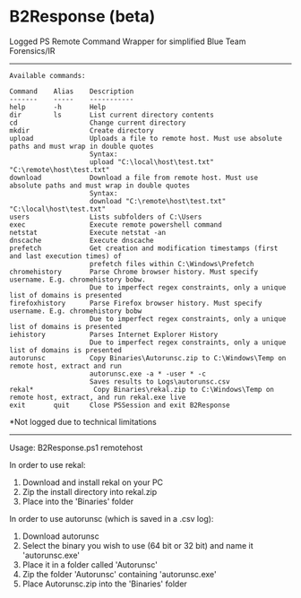 # B2Response (beta)
Logged PS Remote Command Wrapper for simplified Blue Team Forensics/IR

-----------------------------------------------------------------------------------------------------------------------------
    Available commands:
    
    Command    Alias    Description
    -------    -----    -----------
    help       -h       Help
    dir        ls       List current directory contents
    cd                  Change current directory
    mkdir               Create directory
    upload              Uploads a file to remote host. Must use absolute paths and must wrap in double quotes
                        Syntax: 
                        upload "C:\local\host\test.txt" "C:\remote\host\test.txt"
    download            Download a file from remote host. Must use absolute paths and must wrap in double quotes
                        Syntax: 
                        download "C:\remote\host\test.txt" "C:\local\host\test.txt"
    users               Lists subfolders of C:\Users
    exec                Execute remote powershell command
    netstat             Execute netstat -an
    dnscache            Execute dnscache
    prefetch            Get creation and modification timestamps (first and last execution times) of 
                        prefetch files within C:\Windows\Prefetch
    chromehistory       Parse Chrome browser history. Must specify username. E.g. chromehistory bobw.
                        Due to imperfect regex constraints, only a unique list of domains is presented
    firefoxhistory      Parse Firefox browser history. Must specify username. E.g. chromehistory bobw
                        Due to imperfect regex constraints, only a unique list of domains is presented
    iehistory           Parses Internet Explorer History
                        Due to imperfect regex constraints, only a unique list of domains is presented
    autorunsc           Copy Binaries\Autorunsc.zip to C:\Windows\Temp on remote host, extract and run
                        autorunsc.exe -a * -user * -c
                        Saves results to Logs\autorunsc.csv
    rekal*               Copy Binaries\rekal.zip to C:\Windows\Temp on remote host, extract, and run rekal.exe live
    exit       quit     Close PSSession and exit B2Response

*Not logged due to technical limitations

-----------------------------------------------------------------------------------------------------------------------------

Usage:
B2Response.ps1 remotehost

In order to use rekal:
1) Download and install rekal on your PC
2) Zip the install directory into rekal.zip
3) Place into the 'Binaries' folder

In order to use autorunsc (which is saved in a .csv log):
1) Download autorunsc
2) Select the binary you wish to use (64 bit or 32 bit) and name it 'autorunsc.exe'
3) Place it in a folder called 'Autorunsc'
4) Zip the folder 'Autorunsc' containing 'autorunsc.exe'
5) Place Autorunsc.zip into the 'Binaries' folder

